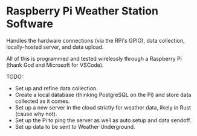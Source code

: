 # Raspberry Pi Weather Station Software

Handles the hardware connections (via the RPi's GPIO), data collection, locally-hosted server, and data upload.

All of this is programmed and tested wirelessly through a Raspberry Pi (thank God and Microsoft for VSCode).

TODO:
 - Set up and refine data collection.
 - Create a local database (thinking PostgreSQL on the Pi) and store data collected as it comes.
 - Set up a new server in the cloud strictly for weather data, likely in Rust (cause why not).
 - Set up the Pi to ping the server as well as auto setup and data sendoff.
 - Set up data to be sent to Weather Underground.
